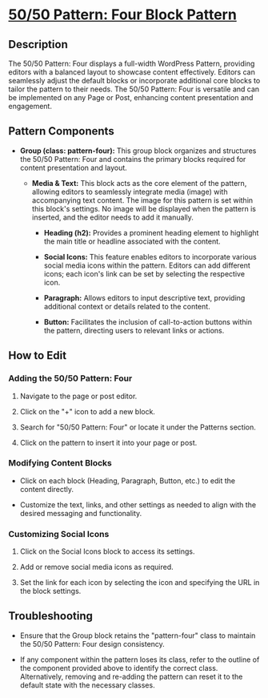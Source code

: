 # <a href="https://webdevstudios.atlassian.net/wiki/spaces/JS/pages/3415375877/50+50+Pattern+Four+Block+Pattern" target="_blank">50/50 Pattern: Four Block Pattern</a>

Description
-----------

The 50/50 Pattern: Four displays a full-width WordPress Pattern, providing editors with a balanced layout to showcase content effectively. Editors can seamlessly adjust the default blocks or incorporate additional core blocks to tailor the pattern to their needs. The 50/50 Pattern: Four is versatile and can be implemented on any Page or Post, enhancing content presentation and engagement.

Pattern Components
------------------

-   **Group (class: pattern-four):** This group block organizes and structures the 50/50 Pattern: Four and contains the primary blocks required for content presentation and layout.

    -   **Media & Text:** This block acts as the core element of the pattern, allowing editors to seamlessly integrate media (image) with accompanying text content. The image for this pattern is set within this block's settings. No image will be displayed when the pattern is inserted, and the editor needs to add it manually.

        -   **Heading (h2):** Provides a prominent heading element to highlight the main title or headline associated with the content.

        -   **Social Icons:** This feature enables editors to incorporate various social media icons within the pattern. Editors can add different icons; each icon's link can be set by selecting the respective icon.

        -   **Paragraph:** Allows editors to input descriptive text, providing additional context or details related to the content.

        -   **Button:** Facilitates the inclusion of call-to-action buttons within the pattern, directing users to relevant links or actions.

How to Edit
-----------

### Adding the 50/50 Pattern: Four

1.  Navigate to the page or post editor.

2.  Click on the "+" icon to add a new block.

3.  Search for "50/50 Pattern: Four" or locate it under the Patterns section.

4.  Click on the pattern to insert it into your page or post.

### Modifying Content Blocks

-   Click on each block (Heading, Paragraph, Button, etc.) to edit the content directly.

-   Customize the text, links, and other settings as needed to align with the desired messaging and functionality.

### Customizing Social Icons

1.  Click on the Social Icons block to access its settings.

2.  Add or remove social media icons as required.

3.  Set the link for each icon by selecting the icon and specifying the URL in the block settings.

Troubleshooting
---------------

-   Ensure that the Group block retains the "pattern-four" class to maintain the 50/50 Pattern: Four design consistency.

-   If any component within the pattern loses its class, refer to the outline of the component provided above to identify the correct class. Alternatively, removing and re-adding the pattern can reset it to the default state with the necessary classes.